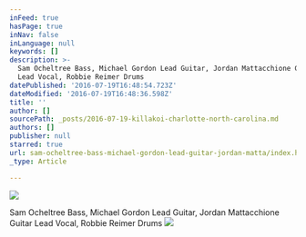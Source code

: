 ```yaml
---
inFeed: true
hasPage: true
inNav: false
inLanguage: null
keywords: []
description: >-
  Sam Ocheltree Bass, Michael Gordon Lead Guitar, Jordan Mattacchione Guitar
  Lead Vocal, Robbie Reimer Drums
datePublished: '2016-07-19T16:48:54.723Z'
dateModified: '2016-07-19T16:48:36.598Z'
title: ''
author: []
sourcePath: _posts/2016-07-19-killakoi-charlotte-north-carolina.md
authors: []
publisher: null
starred: true
url: sam-ocheltree-bass-michael-gordon-lead-guitar-jordan-matta/index.html
_type: Article

---
```

![](https://the-grid-user-content.s3-us-west-2.amazonaws.com/aaed4574-c868-410f-82a2-d6468f1c9c14.jpg)

Sam Ocheltree Bass, Michael Gordon Lead Guitar, Jordan Mattacchione Guitar Lead Vocal, Robbie Reimer Drums
![](https://the-grid-user-content.s3-us-west-2.amazonaws.com/13b6b455-82eb-4813-b0e4-d4fbfe7bc485.jpg)